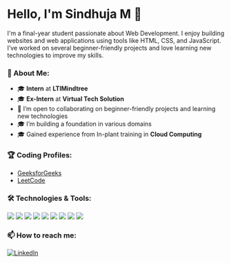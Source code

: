 # Hello, I'm Sindhuja M 👋  
 
I'm a final-year student passionate about Web Development. I enjoy building websites and web applications using tools like HTML, CSS, and JavaScript. I’ve worked on several beginner-friendly projects and love learning new technologies to improve my skills. 
 
### 🚀 About Me:
- 🎓 **Intern** at **LTIMindtree**  
- 🎓 **Ex-Intern** at **Virtual Tech Solution**  
- 🤝 I’m open to collaborating on beginner-friendly projects and learning new technologies  
- 🎓 I’m building a foundation in various domains  
- 🎓 Gained experience from In-plant training in **Cloud Computing**   
 
### 🏆 Coding Profiles:
- [GeeksforGeeks](https://www.geeksforgeeks.org/user/gayathrif997/) 
- [LeetCode](https://leetcode.com/u/sindhujaaa_m/)   
  
### 🛠️ Technologies & Tools:
[<img src="https://img.shields.io/badge/-ESP–IDF-323330?logo=espressif&logoColor=white">](#)
[<img src="https://img.shields.io/badge/-HTML5-E34F26?logo=html5&logoColor=white">](#)
[<img src="https://img.shields.io/badge/-CSS3-1572B6?logo=css3&logoColor=white">](#)
[<img src="https://img.shields.io/badge/-Java-007396?logo=java&logoColor=white">](#)
[<img src="https://img.shields.io/badge/-JavaScript-007396?logo=javascript&logoColor=white">](#)
[<img src="https://img.shields.io/badge/-Python-3776AB?logo=python&logoColor=white">](#)
[<img src="https://img.shields.io/badge/-VSCode-007ACC?logo=visual-studio-code&logoColor=white">](#)
[<img src="https://img.shields.io/badge/-IntelliJ%20IDEA-000000?logo=intellij-idea&logoColor=white">](#)
[<img src="https://img.shields.io/badge/-MySQL-4479A1?logo=mysql&logoColor=white">](#)
 
### 📫 How to reach me:
[![LinkedIn](https://img.shields.io/badge/-LinkedIn-0077B5?logo=linkedin&logoColor=white)](https://www.linkedin.com/in/sindhuja-m-8b874a2b3)
